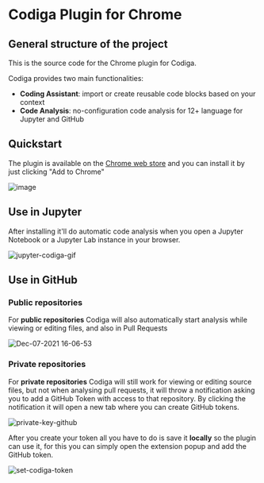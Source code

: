 # Codiga Plugin for Chrome

## General structure of the project

This is the source code for the Chrome plugin for Codiga.

Codiga provides two main functionalities:

 - **Coding Assistant**: import or create reusable code blocks based on your context
 - **Code Analysis**: no-configuration code analysis for 12+ language for Jupyter and GitHub

## Quickstart 

The plugin is available on the [Chrome web store](https://plugins.jetbrains.com/plugin/17969-codiga) 
and you can install it by just clicking "Add to Chrome"

![image](https://user-images.githubusercontent.com/90006571/145100624-073d5344-4fa8-4e1e-b036-8f8a572cb377.png)

## Use in Jupyter

After installing it'll do automatic code analysis when you open a Jupyter Notebook or a Jupyter Lab instance in your browser.

![jupyter-codiga-gif](https://user-images.githubusercontent.com/90006571/145106392-b0f00bcb-d2ec-4c03-90b2-bc499f444f07.gif)

## Use in GitHub

### Public repositories

For **public repositories** Codiga will also automatically start analysis while viewing or editing files, and also in Pull Requests

![Dec-07-2021 16-06-53](https://user-images.githubusercontent.com/90006571/145106436-b74c40aa-8ced-4e1a-a29f-03bbaa41bb4b.gif)

### Private repositories

For **private repositories** Codiga will still work for viewing or editing source files, but not when analysing pull requests, it will throw a notification asking you to add a GitHub Token with access to that repository. By clicking the notification it will open a new tab where you can create GitHub tokens.

![private-key-github](https://user-images.githubusercontent.com/90006571/145107901-5363b0a0-b841-41c0-9042-d84e0dc4a574.gif)


After you create your token all you have to do is save it **locally** so the plugin can use it, for this you can simply open the extension popup and add the GitHub token.

![set-codiga-token](https://user-images.githubusercontent.com/90006571/145108586-5e003193-da3d-43c3-9977-fc8b9577bf18.gif)
